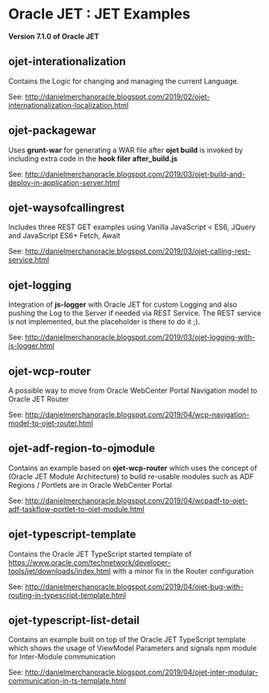 # Oracle JET : JET Examples

**Version 7.1.0 of Oracle JET**

## ojet-interationalization

Contains the Logic for changing and managing the current Language.

See: http://danielmerchanoracle.blogspot.com/2019/02/ojet-internationalization-localization.html

## ojet-packagewar
Uses **grunt-war** for generating a WAR file after **ojet build** is invoked by including extra code in the **hook filer after_build.js**

See: http://danielmerchanoracle.blogspot.com/2019/03/ojet-build-and-deploy-in-application-server.html

## ojet-waysofcallingrest
Includes three REST GET examples using Vanilla JavaScript < ES6, JQuery and JavaScript ES6+ Fetch, Await

See: http://danielmerchanoracle.blogspot.com/2019/03/ojet-calling-rest-service.html

## ojet-logging
Integration of **js-logger** with Oracle JET for custom Logging and also pushing the Log to the Server if needed via REST Service. The REST service is not implemented, but the placeholder is there to do it ;).

See: http://danielmerchanoracle.blogspot.com/2019/03/ojet-logging-with-js-logger.html

## ojet-wcp-router
A possible way to move from Oracle WebCenter Portal Navigation model to Oracle JET Router

See: http://danielmerchanoracle.blogspot.com/2019/04/wcp-navigation-model-to-ojet-router.html

## ojet-adf-region-to-ojmodule
Contains an example based on **ojet-wcp-router** which uses the concept of <oj-module> (Oracle JET Module Architecture) to build re-usable modules such as ADF Regions / Portlets are in Oracle WebCenter Portal
  
See: http://danielmerchanoracle.blogspot.com/2019/04/wcpadf-to-ojet-adf-taskflow-portlet-to-ojet-module.html

## ojet-typescript-template
Contains the Oracle JET TypeScript started template of https://www.oracle.com/technetwork/developer-tools/jet/downloads/index.html
with a minor fix in the Router configuration

See: http://danielmerchanoracle.blogspot.com/2019/04/ojet-bug-with-routing-in-typescript-template.html

## ojet-typescript-list-detail
Contains an example built on top of the Oracle JET TypeScript template which shows the usage of ViewModel Parameters and signals npm module for Inter-Module communication

See: http://danielmerchanoracle.blogspot.com/2019/04/ojet-inter-modular-communication-in-ts-template.html
